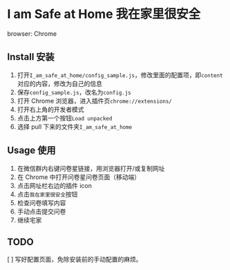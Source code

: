 # I am Safe at Home 我在家里很安全

browser: Chrome

## Install 安装

1. 打开`I_am_safe_at_home/config_sample.js`，修改里面的配置项，即`content`对应的内容，修改为自己的信息
2. 保存`config_sample.js`，改名为`config.js`
3. 打开 Chrome 浏览器，进入插件页`chrome://extensions/`
4. 打开右上角的开发者模式
5. 点击上方第一个按钮`Load unpacked`
6. 选择 pull 下来的文件夹`I_am_safe_at_home`

## Usage 使用

1. 在微信群内右键问卷星链接，用浏览器打开/或复制网址
2. 在 Chrome 中打开问卷星问卷页面（移动端）
3. 点击网址栏右边的插件 icon
4. 点击`我在家里很安全`按钮
5. 检查问卷填写内容
6. 手动点击提交问卷
7. 继续宅家

## TODO

[ ] 写好配置页面，免除安装前的手动配置的麻烦。